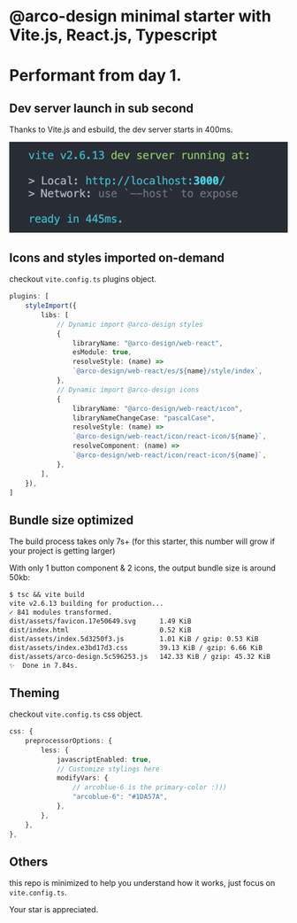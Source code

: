# @arco-design minimal starter with Vite.js, React.js, Typescript

Performant from day 1.
================================================

## Dev server launch in sub second

Thanks to Vite.js and esbuild, the dev server starts in 400ms.

![](./public/img/dev_server_launch.jpg)

## Icons and styles imported on-demand

checkout `vite.config.ts` plugins object.

```ts
plugins: [
    styleImport({
        libs: [
            // Dynamic import @arco-design styles
            {
                libraryName: "@arco-design/web-react",
                esModule: true,
                resolveStyle: (name) =>
                `@arco-design/web-react/es/${name}/style/index`,
            },
            // Dynamic import @arco-design icons
            {
                libraryName: "@arco-design/web-react/icon",
                libraryNameChangeCase: "pascalCase",
                resolveStyle: (name) =>
                `@arco-design/web-react/icon/react-icon/${name}`,
                resolveComponent: (name) =>
                `@arco-design/web-react/icon/react-icon/${name}`,
            },
        ],
    }),
]
```

## Bundle size optimized

The build process takes only 7s+ (for this starter, this number will grow if your project is getting larger)

With only 1 button component & 2 icons, the output bundle size is around 50kb: 

```shell
$ tsc && vite build
vite v2.6.13 building for production...
✓ 841 modules transformed.
dist/assets/favicon.17e50649.svg      1.49 KiB
dist/index.html                       0.52 KiB
dist/assets/index.5d3250f3.js         1.01 KiB / gzip: 0.53 KiB
dist/assets/index.e3bd17d3.css        39.13 KiB / gzip: 6.66 KiB
dist/assets/arco-design.5c596253.js   142.33 KiB / gzip: 45.32 KiB
✨  Done in 7.84s.
```

## Theming

checkout `vite.config.ts` css object.

```ts
css: {
    preprocessorOptions: {
        less: {
            javascriptEnabled: true,
            // Customize stylings here
            modifyVars: {
                // arcoblue-6 is the primary-color :)))
                "arcoblue-6": "#1DA57A",
            },
        },
    },
},
```

## Others

this repo is minimized to help you understand how it works, just focus on `vite.config.ts`.

Your star is appreciated.